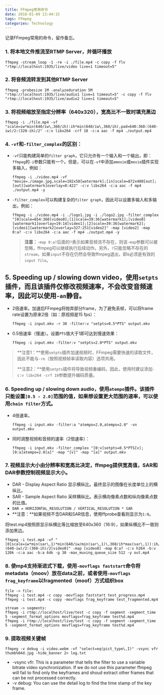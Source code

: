```yaml
---
title: FFmpeg常用命令
date: 2018-01-09 13:44:15
tags: FFmpeg
categories: Technology
---
```

记录FFmpeg常用的命令，留作备忘。

### 1. 将本地文件推流至RTMP Server，并循环播放
```
ffmpeg -stream_loop -1 -re -i ./file.mp4 -c copy -f flv "rtmp://localhost:1935/live/video live=1 timeout=5"
```

### 2. 将音频流转发到其他RTMP Server
```
ffmpeg -probesize 1M -analyzeduration 5M "rtmp://localhost:1935/live/audio1 live=1 timeout=5" -c copy -f flv "rtmp://localhost:1935/live/audio2 live=1 timeout=5"
```

### 3. 将视频缩放至指定分辨率（640x320），宽高比不一致时填充黑边
```
ffmpeg -i ./file.mp4 -vf "scale=iw*min(640/iw\,360/ih):ih*min(640/iw\,360/ih),pad=640:360:(640-iw)/2:(320-ih)/2" -c:v libx264 -crf 18 -c:a aac -f mp4 ./output.mp4
```

### 4. `-vf`和`-filter_complex`的区别：
   + `-vf`只能构建简单的`filter graph`，它只允许有一个输入和一个输出，即：`ffmpeg`的`-i`参数只能有一个。但是，可以在`-vf`中添加`amovie`或`movie`插件实现多输入，例如：
     ```
     ffmpeg -i ./video.mp4 -vf "movie=./image.jpg,scale=102x58[watermark];[in]scale=872x480[out];[out][watermark]overlay=0:422" -c:v libx264 -c:a aac -f mp4 ./output.mp4 -y 
     ```

   + `-filter_complex`可以构建复杂的`filter graph`，因此可以设置多输入和多输出，例如：
     ```
     ffmpeg -i ./video.mp4 -i ./logo1.jpg -i ./logo2.jpg -filter_complex "[0]scale=654:360[video0];[1]scale=39:36[watermark1];[video0][watermark1]overlay=19:14[video1];[2]scale=39:36[watermark2];[video1][watermark2]overlay=327:251[video2]" -map [video2] -map 0:a? -c:v libx264 -c:a aac -f mp4 ./output.mp4 -y
     ```

     > **注意：**`-map 0:a?`后面的`?`表示如果音频流不存在，则该`-map`参数可以被忽略，ffmpeg可以继续执行后续动作。另外，`?`只能忽略不存在的`stream`，如果`input`不存在仍然会导致ffmpeg退出，即`0`必须是有效的`input file`。

## 5. Speeding up / slowing down video，使用`setpts`插件，而且该插件仅修改视频速率，不会改变音频速率，因此可以使用`-an`静音。
   + 2倍速率。加速后FFmpeg将抛弃部分frame，为了避免丢帧，可以将frame rate设置为原来2倍（如：原视频是15 fps）：
     ```
     ffmpeg -i input.mkv -r 30 -filter:v "setpts=0.5*PTS" output.mkv
     ```

   + 0.5倍速率（慢速）。设置`PTS`值大于1即可达到慢速效果：
     ```
     ffmpeg -i input.mkv -filter:v "setpts=2.0*PTS" output.mkv
     ```

   > **注意1：**使用`setpts`插件加速视频时，FFmpeg需要快速的读取文件，因此不能与`-re`（按照视频帧率读取内容）选项共用。
   >
   > **注意2：**使用`setpts`插件将导致视频重编码，因此，使用时建议添加`-c:v libx264 -crf 18`参数提升编码质量。

### 6. Speeding up / slowing down audio，使用`atempo`插件。该插件只能设置`[0.5 - 2.0]`范围的值，如果想设置更大范围的速率，可以使用`chain filter`方式。
   + 4倍速率。
     ```
     ffmpeg -i input.mkv -filter:a "atempo=2.0,atempo=2.0" -vn output.mkv
     ```

   + 同时调整视频和音频的速率（2倍速率）：
     ```
     ffmpeg -i input.mkv -filter_complex "[0:v]setpts=0.5*PTS[v];[0:a]atempo=2.0[a]" -map "[v]" -map "[a]" output.mkv
     ```

### 7. 视频显示大小由分辨率和宽高比决定，ffmpeg提供宽高值，SAR和DAR参数控制视频显示大小。
   + DAR - Display Aspect Ratio 显示横纵比。最终显示的图像在长度单位上的横纵比。
   + SAR - Sample Aspect Ratio 采样横纵比。表示横向像素点数和纵向像素点数的比值。
   + `DAR = HORIZONTAL_RESOLUTION / VERTICAL_RESOLUTION * SAR`
   + **注意：**如果视频不含DAR和SAR信息，使用ffprobe查看则显示为`1:0`。

将test.mp4按照原显示纵横比等比缩放至640x360（16:9），如果纵横比不一致则添加黑边。

```
ffmpeg -i test.mp4 -vf "[0]scale=iw*min(sar\,1)*min(640/iw/min(sar\,1)\,360/ih*max(sar\,1)):ih/max(sar\,1)*min(640/iw/min(sar\,1)\,360/ih*max(sar\,1)),pad=640:360:(640-iw)/2:(360-ih)/2[video0]" -map [video0] -map 0:a? -c:v h264 -b:v 120k -c:a aac -b:a 64k -g 30 -max_muxing_queue_size 512 -y out.mp4
```

### 8. 使mp4支持渐进式下载，使用`-movflags faststart`命令将metadata（moov）放在data之前，或者使用`-movflags frag_keyframe`以fragmented（moof）方式组织box

```
file -> file:
ffmpeg -i test.mp4 -c copy -movflags faststart test_progress.mp4
ffmpeg -i test.mp4 -c copy -movflags frag_keyframe test_fragmented.mp4

stream -> segments:
ffmpeg -i rtmp://localhost/live/test -c copy -f segment -segment_time 5 -segment_format_options movflags=frag_keyframe test%d.mp4
ffmpeg -i rtmp://localhost/live/test -c copy -f segment -segment_time 5 -segment_format_options movflags=frag_keyframe test%d.mp4
```
### 9. 提取视频关键帧

```
ffmpeg -v debug -i video.webm -vf "select=eq(pict_type\,I)" -vsync vfr thumb%04d.jpg -hide_banner 2> log.txt
```

+ -vsync vfr: This is a parameter that tells the filter to use a variable bitrate video synchronization. If we do not use this parameter ffmpeg will fail to find only the keyframes and shoud extract other frames that can be not processed correctly.
+ -v debug: You can use the detail log to find the time stamp of the key frame.